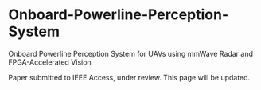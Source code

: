 # Onboard-Powerline-Perception-System
Onboard Powerline Perception System for UAVs using mmWave Radar and FPGA-Accelerated Vision

Paper submitted to IEEE Access, under review. This page will be updated.
